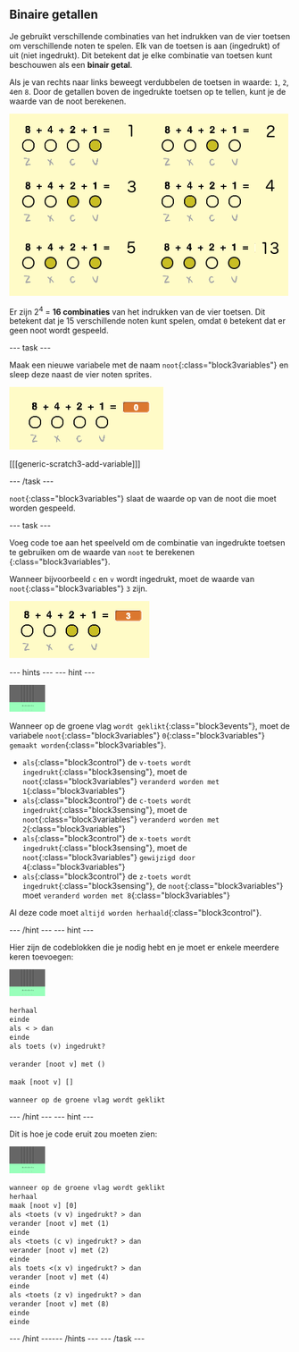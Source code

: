## Binaire getallen

Je gebruikt verschillende combinaties van het indrukken van de vier toetsen om verschillende noten te spelen. Elk van de toetsen is aan (ingedrukt) of uit (niet ingedrukt). Dit betekent dat je elke combinatie van toetsen kunt beschouwen als een **binair getal**.

Als je van rechts naar links beweegt verdubbelen de toetsen in waarde: `1`, `2`, `4`en `8`. Door de getallen boven de ingedrukte toetsen op te tellen, kunt je de waarde van de noot berekenen.

![Noot waarde voorbeelden](images/note-values.png)

Er zijn 2<sup>4</sup> = **16 combinaties** van het indrukken van de vier toetsen. Dit betekent dat je 15 verschillende noten kunt spelen, omdat `0` betekent dat er geen noot wordt gespeeld.

--- task ---

Maak een nieuwe variabele met de naam `noot`{:class="block3variables"} en sleep deze naast de vier noten sprites.

![Noot variabele](images/note-create.png)

[[[generic-scratch3-add-variable]]]

--- /task ---

`noot`{:class="block3variables"} slaat de waarde op van de noot die moet worden gespeeld.

--- task ---

Voeg code toe aan het speelveld om de combinatie van ingedrukte toetsen te gebruiken om de waarde van `noot` te berekenen {:class="block3variables"}.

Wanneer bijvoorbeeld `c` en `v` wordt ingedrukt, moet de waarde van `noot`{:class="block3variables"} `3` zijn.

![De nootvariabele testen](images/note-test.png)

--- hints ---
 --- hint ---

![speelveld](images/stage.png)

Wanneer op de groene vlag `wordt geklikt`{:class="block3events"}, moet de variabele `noot`{:class="block3variables"} `0`{:class="block3variables"} `gemaakt worden`{:class="block3variables"}.

+ `als`{:class="block3control"} de `v-toets wordt ingedrukt`{:class="block3sensing"}, moet de `noot`{:class="block3variables"} `veranderd worden met 1`{:class="block3variables"}
+ `als`{:class="block3control"} de `c-toets wordt ingedrukt`{:class="block3sensing"}, moet de `noot`{:class="block3variables"} `veranderd worden met 2`{:class="block3variables"}
+ `als`{:class="block3control"} de `x-toets wordt ingedrukt`{:class="block3sensing"}, moet de `noot`{:class="block3variables"} `gewijzigd door 4`{:class="block3variables"}
+ `als`{:class="block3control"} de `z-toets wordt ingedrukt`{:class="block3sensing"}, de `noot`{:class="block3variables"} moet `veranderd worden met 8`{:class="block3variables"}

Al deze code moet `altijd worden herhaald`{:class="block3control"}.

--- /hint --- --- hint ---

Hier zijn de codeblokken die je nodig hebt en je moet er enkele meerdere keren toevoegen:

![speelveld](images/stage.png)

```blocks3
herhaal
einde
als < > dan
einde
als toets (v) ingedrukt?

verander [noot v] met ()

maak [noot v] []

wanneer op de groene vlag wordt geklikt
```

--- /hint --- --- hint ---

Dit is hoe je code eruit zou moeten zien:

![speelveld](images/stage.png)

```blocks3
wanneer op de groene vlag wordt geklikt
herhaal
maak [noot v] [0]
als <toets (v v) ingedrukt? > dan
verander [noot v] met (1)
einde
als <toets (c v) ingedrukt? > dan
verander [noot v] met (2)
einde
als toets <(x v) ingedrukt? > dan
verander [noot v] met (4)
einde
als <toets (z v) ingedrukt? > dan
verander [noot v] met (8)
einde
einde
```

--- /hint ------ /hints --- --- /task ---